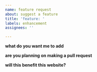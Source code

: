 ```yaml
---
name: feature request
about: suggest a feature
title: 'feature: '
labels: enhancement
assignees: ''

---
```


**what do you want me to add**

**are you planning on making a pull request**

**will this benefit this website?**
